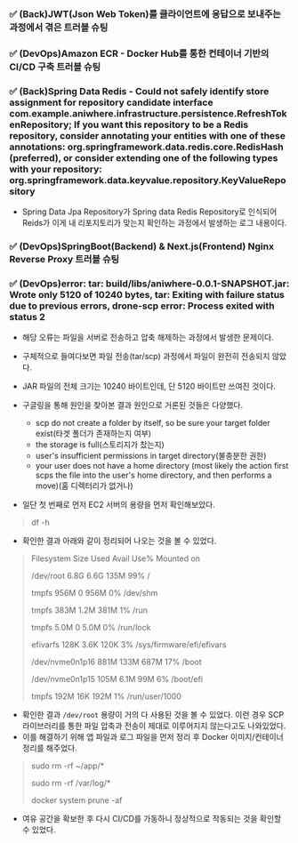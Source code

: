 ### ✅ (Back)JWT(Json Web Token)를 클라이언트에 응답으로 보내주는 과정에서 겪은 트러블 슈팅

### ✅ (DevOps)Amazon ECR - Docker Hub를 통한 컨테이너 기반의 CI/CD 구축 트러블 슈팅

### ✅ (Back)Spring Data Redis - Could not safely identify store assignment for repository candidate interface com.example.aniwhere.infrastructure.persistence.RefreshTokenRepository; If you want this repository to be a Redis repository, consider annotating your entities with one of these annotations: org.springframework.data.redis.core.RedisHash (preferred), or consider extending one of the following types with your repository: org.springframework.data.keyvalue.repository.KeyValueRepository

* Spring Data Jpa Repository가 Spring data Redis Repository로 인식되어 Reids가 이게 내 리포지토리가 맞는지 확인하는 과정에서 발생하는 로그 내용이다.

### ✅ (DevOps)SpringBoot(Backend) & Next.js(Frontend) Nginx Reverse Proxy 트러블 슈팅

### ✅ (DevOps)error: tar: build/libs/aniwhere-0.0.1-SNAPSHOT.jar: Wrote only 5120 of 10240 bytes, tar: Exiting with failure status due to previous errors, drone-scp error: Process exited with status 2

* 해당 오류는 파일을 서버로 전송하고 압축 해제하는 과정에서 발생한 문제이다. 
* 구체적으로 들여다보면 파일 전송(tar/scp) 과정에서 파일이 완전히 전송되지 않았다.
* JAR 파일의 전체 크기는 10240 바이트인데, 단 5120 바이트만 쓰여진 것이다.
* 구글링을 통해 원인을 찾아본 결과 원인으로 거론된 것들은 다양했다.
  * scp do not create a folder by itself, so be sure your target folder exist(타겟 폴더가 존재하는지 여부)
  * the storage is full(스토리지가 찼는지)
  * user's insufficient permissions in target directory(불충분한 권한)
  * your user does not have a home directory (most likely the action first scps the file into the user's home directory, and then performs a move)(홈 디렉터리가 없거나)


* 일단 첫 번째로 먼저 EC2 서버의 용량을 먼저 확인해보았다.

> df -h

* 확인한 결과 아래와 같이 정리되어 나오는 것을 볼 수 있었다.

> Filesystem       Size  Used Avail Use% Mounted on
> 
> /dev/root        6.8G  6.6G  135M  99% /
> 
> tmpfs            956M     0  956M   0% /dev/shm
>
> tmpfs            383M  1.2M  381M   1% /run
> 
> tmpfs            5.0M     0  5.0M   0% /run/lock
> 
> efivarfs         128K  3.6K  120K   3% /sys/firmware/efi/efivars
> 
> /dev/nvme0n1p16  881M  133M  687M  17% /boot
> 
> /dev/nvme0n1p15  105M  6.1M   99M   6% /boot/efi
> 
> tmpfs            192M   16K  192M   1% /run/user/1000

* 확인한 결과 `/dev/root` 용량이 거의 다 사용된 것을 볼 수 있었다. 이런 경우 SCP 라이브러리를 통한 파일 압축과 전송이 제대로 이루어지지 않는다고도 나와있었다.
* 이를 해결하기 위해 앱 파일과 로그 파일을 먼저 정리 후 Docker 이미지/컨테이너 정리를 해주었다.

> sudo rm -rf ~/app/* 
> 
> sudo rm -rf /var/log/*
> 
> docker system prune -af

* 여유 공간을 확보한 후 다시 CI/CD를 가동하니 정상적으로 작동되는 것을 확인할 수 있었다.